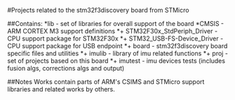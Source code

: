 #Projects related to the stm32f3discovery board from STMicro

##Contains:
  *lib - set of libraries for overall support of the board
    *CMSIS - ARM CORTEX M3 support definitions
      *+ STM32F30x_StdPeriph_Driver - CPU support package for STM32F30x
      *+ STM32_USB-FS-Device_Driver - CPU support package for USB endpoint
      *+ board - stm32f3discovery board specific files and utilities
      *+ imulib - library of imu related functions
    *+ proj - set of projects based on this board
      *+ imutest - imu devices tests (includes fusion algs, corrections algs and output)

##Notes
Works contain parts of ARM's CSIMS and STMicro support libraries and related works by others.
